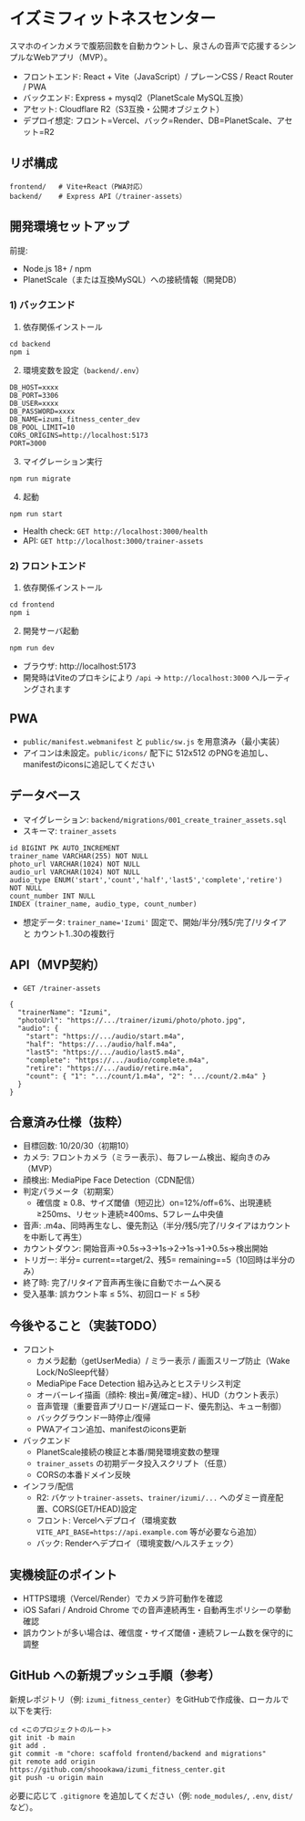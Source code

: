 # イズミフィットネスセンター

スマホのインカメラで腹筋回数を自動カウントし、泉さんの音声で応援するシンプルなWebアプリ（MVP）。

- フロントエンド: React + Vite（JavaScript）/ プレーンCSS / React Router / PWA
- バックエンド: Express + mysql2（PlanetScale MySQL互換）
- アセット: Cloudflare R2（S3互換・公開オブジェクト）
- デプロイ想定: フロント=Vercel、バック=Render、DB=PlanetScale、アセット=R2

## リポ構成

```
frontend/   # Vite+React（PWA対応）
backend/    # Express API（/trainer-assets）
```

## 開発環境セットアップ

前提:
- Node.js 18+ / npm
- PlanetScale（または互換MySQL）への接続情報（開発DB）

### 1) バックエンド

1. 依存関係インストール
```
cd backend
npm i
```
2. 環境変数を設定（`backend/.env`）
```
DB_HOST=xxxx
DB_PORT=3306
DB_USER=xxxx
DB_PASSWORD=xxxx
DB_NAME=izumi_fitness_center_dev
DB_POOL_LIMIT=10
CORS_ORIGINS=http://localhost:5173
PORT=3000
```
3. マイグレーション実行
```
npm run migrate
```
4. 起動
```
npm run start
```
- Health check: `GET http://localhost:3000/health`
- API: `GET http://localhost:3000/trainer-assets`

### 2) フロントエンド

1. 依存関係インストール
```
cd frontend
npm i
```
2. 開発サーバ起動
```
npm run dev
```
- ブラウザ: http://localhost:5173
- 開発時はViteのプロキシにより `/api` → `http://localhost:3000` へルーティングされます

## PWA
- `public/manifest.webmanifest` と `public/sw.js` を用意済み（最小実装）
- アイコンは未設定。`public/icons/` 配下に 512x512 のPNGを追加し、manifestのiconsに追記してください

## データベース
- マイグレーション: `backend/migrations/001_create_trainer_assets.sql`
- スキーマ: `trainer_assets`
```
id BIGINT PK AUTO_INCREMENT
trainer_name VARCHAR(255) NOT NULL
photo_url VARCHAR(1024) NOT NULL
audio_url VARCHAR(1024) NOT NULL
audio_type ENUM('start','count','half','last5','complete','retire') NOT NULL
count_number INT NULL
INDEX (trainer_name, audio_type, count_number)
```
- 想定データ: `trainer_name='Izumi'` 固定で、開始/半分/残5/完了/リタイア と カウント1..30の複数行

## API（MVP契約）
- `GET /trainer-assets`
```
{
  "trainerName": "Izumi",
  "photoUrl": "https://.../trainer/izumi/photo/photo.jpg",
  "audio": {
    "start": "https://.../audio/start.m4a",
    "half": "https://.../audio/half.m4a",
    "last5": "https://.../audio/last5.m4a",
    "complete": "https://.../audio/complete.m4a",
    "retire": "https://.../audio/retire.m4a",
    "count": { "1": ".../count/1.m4a", "2": ".../count/2.m4a" }
  }
}
```

## 合意済み仕様（抜粋）
- 目標回数: 10/20/30（初期10）
- カメラ: フロントカメラ（ミラー表示）、毎フレーム検出、縦向きのみ（MVP）
- 顔検出: MediaPipe Face Detection（CDN配信）
- 判定パラメータ（初期案）
  - 確信度 ≥ 0.8、サイズ閾値（短辺比）on=12%/off=6%、出現連続≥250ms、リセット連続≥400ms、5フレーム中央値
- 音声: .m4a、同時再生なし、優先割込（半分/残5/完了/リタイアはカウントを中断して再生）
- カウントダウン: 開始音声→0.5s→3→1s→2→1s→1→0.5s→検出開始
- トリガー: 半分= current==target/2、残5= remaining==5（10回時は半分のみ）
- 終了時: 完了/リタイア音声再生後に自動でホームへ戻る
- 受入基準: 誤カウント率 ≤ 5%、初回ロード ≤ 5秒

## 今後やること（実装TODO）
- フロント
  - カメラ起動（getUserMedia）/ ミラー表示 / 画面スリープ防止（Wake Lock/NoSleep代替）
  - MediaPipe Face Detection 組み込みとヒステリシス判定
  - オーバーレイ描画（顔枠: 検出=黄/確定=緑）、HUD（カウント表示）
  - 音声管理（重要音声プリロード/遅延ロード、優先割込、キュー制御）
  - バックグラウンド一時停止/復帰
  - PWAアイコン追加、manifestのicons更新
- バックエンド
  - PlanetScale接続の検証と本番/開発環境変数の整理
  - `trainer_assets` の初期データ投入スクリプト（任意）
  - CORSの本番ドメイン反映
- インフラ/配信
  - R2: バケット`trainer-assets`、`trainer/izumi/...` へのダミー資産配置、CORS(GET/HEAD)設定
  - フロント: Vercelへデプロイ（環境変数 `VITE_API_BASE=https://api.example.com` 等が必要なら追加）
  - バック: Renderへデプロイ（環境変数/ヘルスチェック）

## 実機検証のポイント
- HTTPS環境（Vercel/Render）でカメラ許可動作を確認
- iOS Safari / Android Chrome での音声連続再生・自動再生ポリシーの挙動確認
- 誤カウントが多い場合は、確信度・サイズ閾値・連続フレーム数を保守的に調整

## GitHub への新規プッシュ手順（参考）
新規レポジトリ（例: `izumi_fitness_center`）をGitHubで作成後、ローカルで以下を実行:
```
cd <このプロジェクトのルート>
git init -b main
git add .
git commit -m "chore: scaffold frontend/backend and migrations"
git remote add origin https://github.com/shoookawa/izumi_fitness_center.git
git push -u origin main
```

必要に応じて `.gitignore` を追加してください（例: `node_modules/`, `.env`, `dist/` など）。 